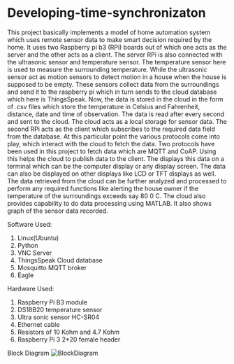# Developing-time-synchronizaton

This project basically implements a model of home automation system which uses remote sensor data to make smart decision required by the home. It uses two Raspberry pi b3 (RPi) boards out of which one acts as the server and the other acts as a client. The server RPi is also connected with the ultrasonic sensor and temperature sensor. The temperature sensor here is used to measure the surrounding temperature. While the ultrasonic sensor act as motion sensors to detect motion in a house when the house is supposed to be empty. These sensors collect data from the surroundings and send it to the raspberry pi which in turn sends to the cloud database which here is ThingsSpeak. 
Now, the data is stored in the cloud in the form of .csv files which store the temperature in Celsius and Fahrenheit, distance, date and time of observation. The data is read after every second and sent to the cloud. The cloud acts as a local storage for sensor data. The second RPi acts as the client which subscribes to the required data field from the database. At this particular point the various protocols come into play, which interact with the cloud to fetch the data. Two protocols have been used in this project to fetch data which are MQTT and CoAP. Using this helps the cloud to publish data to the client. The displays this data on a terminal which can be the computer display or any display screen. The data can also be displayed on other displays like LCD or TFT displays as well. The data retrieved from the cloud can be further analyzed and processed to perform any required functions like alerting the house owner if the temperature of the surroundings exceeds say 80 0 C. The cloud also provides capability to do data processing using MATLAB. It also shows graph of the sensor data recorded.

Software Used:
1) Linux(Ubuntu)
2) Python
3) VNC Server
4) ThingsSpeak Cloud database
5) Mosquitto MQTT broker
6) Eagle

Hardware Used:
1)	Raspberry Pi B3 module
2)	DS18B20 temperature sensor
3)	Ultra sonic sensor HC-SR04
4)	Ethernet cable
5)	Resistors of 10 Kohm and 4.7 Kohm
6)	Raspberry Pi 3 2*20 female header

Block Diagram
![BlockDiagram](https://user-images.githubusercontent.com/37904090/150688707-20a04778-0360-41d2-b211-ac25f38e6cc6.jpg)
